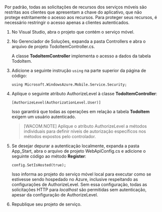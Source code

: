 

Por padrão, todas as solicitações de recursos dos serviços móveis são restritas aos clientes que apresentam a chave do aplicativo, que não protege estritamente o acesso aos recursos. Para proteger seus recursos, é necessário restringir o acesso apenas a clientes autenticados.

1.  No Visual Studio, abra o projeto que contém o serviço móvel.

2.  No Gerenciador de Soluções, expanda a pasta Controllers e abra o arquivo de projeto TodoItemController.cs.

    A classe **TodoItemController** implementa o acesso a dados da tabela TodoItem.

3.  Adicione a seguinte instrução `using` na parte superior da página de código:

        using Microsoft.WindowsAzure.Mobile.Service.Security;

4.  Aplique o seguinte atributo AuthorizeLevel à classe **TodoItemController**:

        [AuthorizeLevel(AuthorizationLevel.User)] 

    Isso garantirá que todas as operações em relação a tabela **TodoItem** exigem um usuário autenticado.

    >[WACOM.NOTE] Aplique o atributo AuthorizeLevel a métodos individuais para definir níveis de autorização específicos nos métodos expostos pelo controlador.

5.  Se desejar depurar a autenticação localmente, expanda a pasta App\_Start, abra o arquivo de projeto WebApiConfig.cs e adicione o seguinte código ao método **Register**:

        config.SetIsHosted(true);

    Isso informa ao projeto do serviço móvel local para executar como se estivesse sendo hospedado no Azure, inclusive respeitando as configurações de AuthorizeLevel. Sem essa configuração, todas as solicitações HTTP para *localhost* são permitidas sem autenticação, apesar da configuração de AuthorizeLevel.

6.  Republique seu projeto de serviço.


